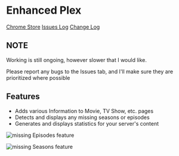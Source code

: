 Enhanced Plex
==============

[Chrome Store](https://chrome.google.com/webstore/detail/enhanced-plex/kjmpdmgijjacblfohigcnpkeaehalmai)
[Issues Log](https://github.com/Balthier/Enhanced-Plex/issues)
[Change Log](https://github.com/Balthier/Enhanced-Plex/blob/master/changelog.md)

## NOTE
Working is still ongoing, however slower that I would like.

Please report any bugs to the Issues tab, and I'll make sure they are prioritized where possible

Features
--------------
- Adds various Information to Movie, TV Show, etc. pages
- Detects and displays any missing seasons or episodes
- Generates and displays statistics for your server's content

![missing Episodes feature](https://i.imgur.com/jhgXqU8.png)

![missing Seasons feature](https://i.imgur.com/kovxsJl.png)

